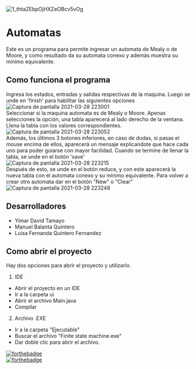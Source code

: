 ![1_thtaZEbpOjHXZeOBcv5vOg](https://user-images.githubusercontent.com/45322807/112780624-de647700-900e-11eb-93df-3ec9b3d34e80.jpeg)
# Automatas
Este es un programa para permite ingresar un automata de Mealy o de Moore, y como resultado da su automata conexo y además muestra su minimo equivalente. <br>
## Como funciona el programa
Ingresa los estados, entradas y salidas respectivas de la maquina. Luego se unde en 'finish' para habilitar las siguientes opciones <br>
![Captura de pantalla 2021-03-28 223001](https://user-images.githubusercontent.com/45322807/112783728-98f77800-9015-11eb-98fa-0b0a73cf3a23.png) <br>
Seleccionar si la maquina automata es de Mealy o Moore. Apenas selecciones la opción, una tabla aparecerá al lado derecho de la ventana. Llena la tabla con los valores correspondientes. <br>
![Captura de pantalla 2021-03-28 223052](https://user-images.githubusercontent.com/45322807/112783734-9a28a500-9015-11eb-9bbc-61c2035fdf85.png) <br>
Además, los últimos 3 botones inferiores, en caso de dudas, si pasas el mouse encima de ellos, aparecerá un mensaje explicandote que hace cada uno para poder guiarse con mayor facilidad. Cuando se termine de llenar la tabla, se unde en el botón 'save' <br> 
![Captura de pantalla 2021-03-28 223215](https://user-images.githubusercontent.com/45322807/112783733-9a28a500-9015-11eb-9691-b5bc88dfaf0d.png) <br>
Después de esto, se unde en el botón reduce, y con este aparecerá la nueva tabla con el automata conexo y su minimo equivalente. Para volver a crear otro automata dar en el botón "New" o "Clear"<br>
![Captura de pantalla 2021-03-28 223248](https://user-images.githubusercontent.com/45322807/112783731-99900e80-9015-11eb-9437-e3bda3f439f8.png)

## Desarrolladores
- Yimar David Tamayo
- Manuel Balanta Quintero
- Luisa Fernanda Quintero Fernandez

## Como abrir el proyecto

Hay dos opciones para abrir el proyecto y utilizarlo.

1. IDE
- Abrir el proyecto en un IDE
- Ir a la carpeta ui
- Abrir el archivo Main.java
- Compilar

2. Archivo .EXE
- Ir a la carpeta "Ejecutable"
- Buscar el archivo "Finite state machine.exe"
- Dar doble clic para abrir el archivo.

[![forthebadge](https://forthebadge.com/images/badges/made-with-java.svg)](https://forthebadge.com) <br>
[![forthebadge](https://forthebadge.com/images/badges/uses-css.svg)](https://forthebadge.com)
